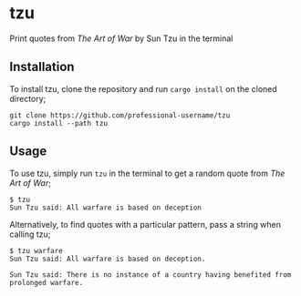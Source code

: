 # tzu
Print quotes from _The Art of War_ by Sun Tzu in the terminal

## Installation
To install tzu, clone the repository and run `cargo install` on the cloned directory;
```
git clone https://github.com/professional-username/tzu
cargo install --path tzu
```

## Usage
To use tzu, simply run `tzu` in the terminal to get a random quote from _The Art of War_;
```
$ tzu
Sun Tzu said: All warfare is based on deception
```
Alternatively, to find quotes with a particular pattern, pass a string when calling tzu;
```
$ tzu warfare
Sun Tzu said: All warfare is based on deception.

Sun Tzu said: There is no instance of a country having benefited from prolonged warfare.
```
